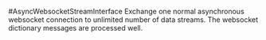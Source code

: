 #AsyncWebsocketStreamInterface
Exchange one normal asynchronous websocket connection to unlimited number of data streams.
The websocket dictionary messages are processed well.